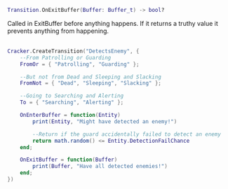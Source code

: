 ```lua
Transition.OnExitBuffer(Buffer: Buffer_t) -> bool?
```
Called in ExitBuffer before anything happens. If it returns a truthy value it prevents anything from happening.
<br /><br />

```lua
Cracker.CreateTransition("DetectsEnemy", {
    --From Patrolling or Guarding
    FromOr = { "Patrolling", "Guarding" };

    --But not from Dead and Sleeping and Slacking
    FromNot = { "Dead", "Sleeping", "Slacking" };

    --Going to Searching and Alerting
    To = { "Searching", "Alerting" };

    OnEnterBuffer = function(Entity)
        print(Entity, "Might have detected an enemy!")

        --Return if the guard accidentally failed to detect an enemy
        return math.random() <= Entity.DetectionFailChance
    end;

    OnExitBuffer = function(Buffer)
        print(Buffer, "Have all detected enemies!")
    end;
})
```